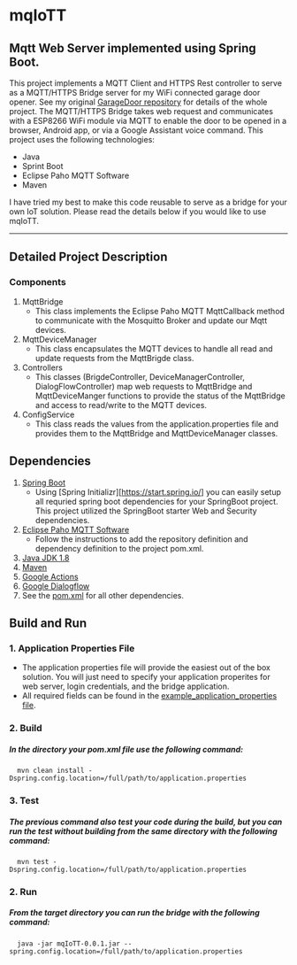 # mqIoTT
## Mqtt Web Server implemented using Spring Boot. 

This project implements a MQTT Client and HTTPS Rest controller to serve as a MQTT/HTTPS Bridge server for my WiFi connected garage door opener. See my original [GarageDoor repository](https://github.com/isaacaflores2/GarageDoor) for details of the whole project. The MQTT/HTTPS Bridge takes web request and communicates with a ESP8266 WiFi module via MQTT to enable the door to be opened in a browser, Android app, or via a Google Assistant voice command. This project uses the following technologies: 
- Java 
- Sprint Boot
- Eclipse Paho MQTT Software
- Maven 

I have tried my best to make this code reusable to serve as a bridge for your own IoT solution. Please read the details below if you would like to use mqIoTT. 

---

## Detailed Project Description 
### Components
1. MqttBridge
   - This class implements the Eclipse Paho MQTT MqttCallback method to communicate with the Mosquitto Broker and update our Mqtt devices. 
2. MqttDeviceManager
   - This class encapsulates the MQTT devices to handle all read and update requests from the MqttBrigde class. 
3. Controllers
   - This classes (BrigdeController, DeviceManagerController, DialogFlowController) map web requests to MqttBridge and MqttDeviceManger functions to provide the status of the MqttBridge and access to read/write to the MQTT devices.
4. ConfigService
   - This class reads the values from the application.properties file and provides them to the MqttBridge and MqttDeviceManager classes. 

## Dependencies 
1. [Spring Boot](https://start.spring.io/)
   - Using [Spring Initializr][https://start.spring.io/] you can easily setup all requried spring boot dependencies for your SpringBoot project. This project utilized the SpringBoot starter Web and Security dependencies. 
2. [Eclipse Paho MQTT Software](https://www.eclipse.org/paho/clients/java/)
   - Follow the instructions to add the repository definition and dependency definition to the project pom.xml. 
3. [Java JDK 1.8 ](https://docs.oracle.com/javase/8/docs/technotes/guides/install/install_overview.html)
4. [Maven](https://maven.apache.org/install.html)
5. [Google Actions](https://developers.google.com/actions)
6. [Google Dialogflow](https://dialogflow.com)
7. See the [pom.xml](https://github.com/isaacaflores2/mqIoTT/blob/master/pom.xml) for all other dependencies.

## Build and Run
### 1. Application Properties File
   - The application properties file will provide the easiest out of the box solution. You will just need to specify your application properites for web server, login credentials, and the bridge application. 
   - All required fields can be found in the [example_application_properties file](https://github.com/isaacaflores2/mqIoTT/blob/master/example_%20application.properties). 
### 2. Build 
##### In the directory your pom.xml file use the following command:
      mvn clean install -Dspring.config.location=/full/path/to/application.properties
### 3. Test
##### The previous command also test your code during the build, but you can run the test without building from the same directory with the following command: 
      mvn test -Dspring.config.location=/full/path/to/application.properties
### 2. Run       
##### From the target directory you can run the bridge with the following command:
      java -jar mqIoTT-0.0.1.jar --spring.config.location=/full/path/to/application.properties
 
